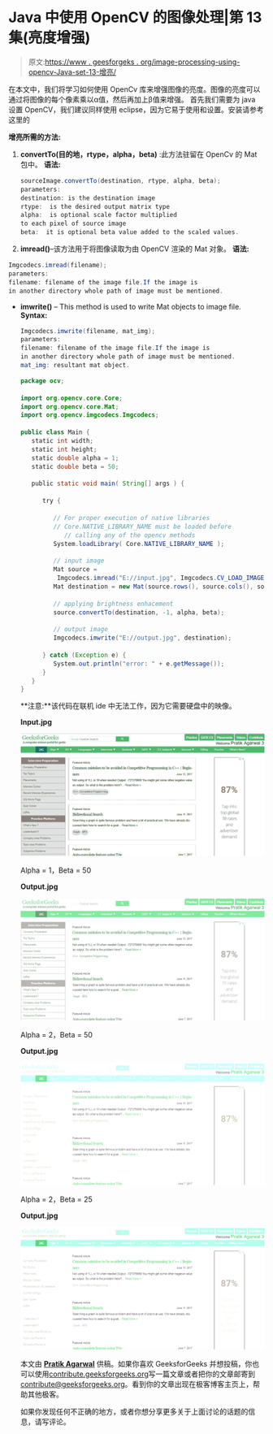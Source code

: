 # Java 中使用 OpenCV 的图像处理|第 13 集(亮度增强)

> 原文:[https://www . geesforgeks . org/image-processing-using-opencv-Java-set-13-增亮/](https://www.geeksforgeeks.org/image-processing-using-opencv-java-set-13-brightness-enhancement/)

在本文中，我们将学习如何使用 OpenCv 库来增强图像的亮度。图像的亮度可以通过将图像的每个像素乘以α值，然后再加上β值来增强。
首先我们需要为 java 设置 OpenCV，我们建议同样使用 eclipse，因为它易于使用和设置。安装请参考这里的

**增亮所需的方法:**

1.  **convertTo(目的地，rtype，alpha，beta)** :此方法驻留在 OpenCv 的 Mat 包中。
    **语法:**

    ```java
    sourceImage.convertTo(destination, rtype, alpha, beta);
    parameters:
    destination: is the destination image
    rtype:  is the desired output matrix type
    alpha:  is optional scale factor multiplied 
    to each pixel of source image
    beta:  it is optional beta value added to the scaled values.
    ```

2.  **imread()**–该方法用于将图像读取为由 OpenCV 渲染的 Mat 对象。
    **语法:**

```java
Imgcodecs.imread(filename);
parameters:
filename: filename of the image file.If the image is 
in another directory whole path of image must be mentioned.

```

*   **imwrite()** – This method is used to write Mat objects to image file.
    **Syntax:**

    ```java
    Imgcodecs.imwrite(filename, mat_img);
    parameters:
    filename: filename of the image file.If the image is 
    in another directory whole path of image must be mentioned.
    mat_img: resultant mat object.

    ```

    ```java
    package ocv;

    import org.opencv.core.Core;
    import org.opencv.core.Mat;
    import org.opencv.imgcodecs.Imgcodecs;

    public class Main {
       static int width;
       static int height;
       static double alpha = 1;
       static double beta = 50;

       public static void main( String[] args ) {

          try {

             // For proper execution of native libraries
             // Core.NATIVE_LIBRARY_NAME must be loaded before
                // calling any of the opencv methods
             System.loadLibrary( Core.NATIVE_LIBRARY_NAME );

             // input image
             Mat source =  
              Imgcodecs.imread("E://input.jpg", Imgcodecs.CV_LOAD_IMAGE_COLOR);
             Mat destination = new Mat(source.rows(), source.cols(), source.type());

             // applying brightness enhacement
             source.convertTo(destination, -1, alpha, beta);

             // output image
             Imgcodecs.imwrite("E://output.jpg", destination);

          } catch (Exception e) {
             System.out.println("error: " + e.getMessage());
          }
       }
    }
    ```

    **注意:**该代码在联机 ide 中无法工作，因为它需要硬盘中的映像。

    **Input.jpg**

    ![](img/5703c92ebd7c14ae5e9b5a5c3cb9b9f5.png)

    Alpha = 1，Beta = 50

    **Output.jpg**

    ![](img/bb78cb4f36528d4690e36ca2861104ec.png)

    Alpha = 2，Beta = 50

    **Output.jpg**

    ![](img/c5415fd2f7c6317eaea5996bda9c2d4d.png)

    Alpha = 2，Beta = 25

    **Output.jpg**

    ![](img/dc4836acf8d0b07f12f3a69e3a4aed01.png)

    本文由 **[Pratik Agarwal](https://www.facebook.com/Pratik.Agarwal01)** 供稿。如果你喜欢 GeeksforGeeks 并想投稿，你也可以使用[contribute.geeksforgeeks.org](http://www.contribute.geeksforgeeks.org)写一篇文章或者把你的文章邮寄到 contribute@geeksforgeeks.org。看到你的文章出现在极客博客主页上，帮助其他极客。

    如果你发现任何不正确的地方，或者你想分享更多关于上面讨论的话题的信息，请写评论。